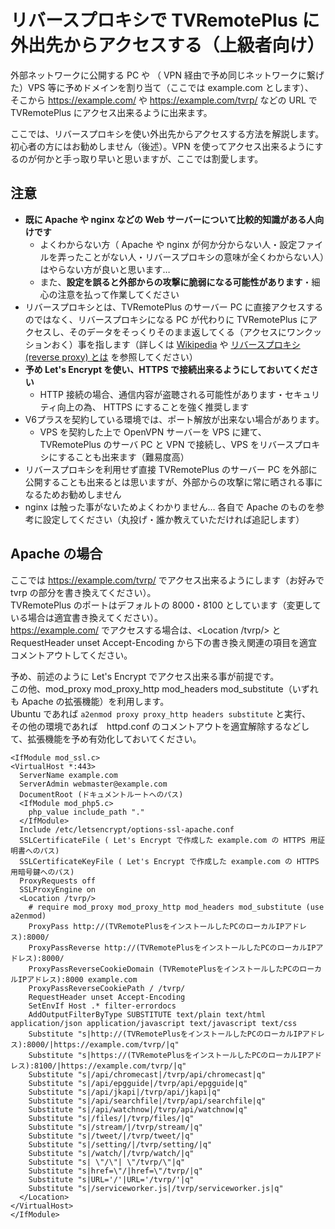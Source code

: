 # リバースプロキシで TVRemotePlus に外出先からアクセスする（上級者向け）

外部ネットワークに公開する PC や （ VPN 経由で予め同じネットワークに繋げた）VPS 等に予めドメインを割り当て（ここでは example.com とします）、  
そこから https://example.com/ や https://example.com/tvrp/ などの URL で TVRemotePlus にアクセス出来るように出来ます。  

ここでは、リバースプロキシを使い外出先からアクセスする方法を解説します。  
初心者の方にはお勧めしません（後述）。VPN を使ってアクセス出来るようにするのが何かと手っ取り早いと思いますが、ここでは割愛します。

## 注意

 - **既に Apache や nginx などの Web サーバーについて比較的知識がある人向けです**
   - よくわからない方（ Apache や nginx が何か分からない人・設定ファイルを弄ったことがない人・リバースプロキシの意味が全くわからない人）はやらない方が良いと思います…  
   - また、**設定を誤ると外部からの攻撃に脆弱になる可能性があります**・細心の注意を払って作業してください
 - リバースプロキシとは、TVRemotePlus のサーバー PC に直接アクセスするのではなく、リバースプロキシになる PC が代わりに TVRemotePlus にアクセスし、そのデータをそっくりそのまま返してくる（アクセスにワンクッションおく）事を指します（詳しくは [Wikipedia](https://ja.wikipedia.org/wiki/%E3%83%AA%E3%83%90%E3%83%BC%E3%82%B9%E3%83%97%E3%83%AD%E3%82%AD%E3%82%B7) や [リバースプロキシ (reverse proxy) とは](https://wa3.i-3-i.info/word1755.html) を参照してください）
 - **予め Let's Encrypt を使い、HTTPS で接続出来るようにしておいてください**
   - HTTP 接続の場合、通信内容が盗聴される可能性があります・セキュリティ向上の為、 HTTPS にすることを強く推奨します
 - V6プラスを契約している環境では、ポート解放が出来ない場合があります。
   - VPS を契約した上で OpenVPN サーバーを VPS に建て、TVRemotePlus のサーバ PC と VPN で接続し、VPS をリバースプロキシにすることも出来ます（難易度高）
 - リバースプロキシを利用せず直接 TVRemotePlus のサーバー PC を外部に公開することも出来るとは思いますが、外部からの攻撃に常に晒される事になるためお勧めしません
 - nginx は触った事がないためよくわかりません… 各自で Apache のものを参考に設定してください（丸投げ・誰か教えていただければ追記します）

## Apache の場合
ここでは https://example.com/tvrp/ でアクセス出来るようにします（お好みで tvrp の部分を書き換えてください）。  
TVRemotePlus のポートはデフォルトの 8000・8100 としています（変更している場合は適宜書き換えてください）。  
https://example.com/ でアクセスする場合は、<Location /tvrp/></Location> と RequestHeader unset Accept-Encoding から下の書き換え関連の項目を適宜コメントアウトしてください。

予め、前述のように Let's Encrypt でアクセス出来る事が前提です。  
この他、mod_proxy mod_proxy_http mod_headers mod_substitute（いずれも Apache の拡張機能）を利用します。  
Ubuntu であれば `a2enmod proxy proxy_http headers substitute` と実行、  
その他の環境であれば　httpd.conf のコメントアウトを適宜解除するなどして、拡張機能を予め有効化しておいてください。

    <IfModule mod_ssl.c>
    <VirtualHost *:443>
      ServerName example.com
      ServerAdmin webmaster@example.com
      DocumentRoot (ドキュメントルートへのパス)
      <IfModule mod_php5.c>
        php_value include_path "."
      </IfModule>
      Include /etc/letsencrypt/options-ssl-apache.conf
      SSLCertificateFile ( Let's Encrypt で作成した example.com の HTTPS 用証明書へのパス)
      SSLCertificateKeyFile ( Let's Encrypt で作成した example.com の HTTPS 用暗号鍵へのパス)
      ProxyRequests off
      SSLProxyEngine on
      <Location /tvrp/>
        # require mod_proxy mod_proxy_http mod_headers mod_substitute (use a2enmod)
        ProxyPass http://(TVRemotePlusをインストールしたPCのローカルIPアドレス):8000/
        ProxyPassReverse http://(TVRemotePlusをインストールしたPCのローカルIPアドレス):8000/
        ProxyPassReverseCookieDomain (TVRemotePlusをインストールしたPCのローカルIPアドレス):8000 example.com
        ProxyPassReverseCookiePath / /tvrp/
        RequestHeader unset Accept-Encoding
        SetEnvIf Host .* filter-errordocs
        AddOutputFilterByType SUBSTITUTE text/plain text/html application/json application/javascript text/javascript text/css
        Substitute "s|http://(TVRemotePlusをインストールしたPCのローカルIPアドレス):8000/|https://example.com/tvrp/|q"
        Substitute "s|https://(TVRemotePlusをインストールしたPCのローカルIPアドレス):8100/|https://example.com/tvrp/|q"
        Substitute "s|/api/chromecast|/tvrp/api/chromecast|q"
        Substitute "s|/api/epgguide|/tvrp/api/epgguide|q"
        Substitute "s|/api/jkapi|/tvrp/api/jkapi|q"
        Substitute "s|/api/searchfile|/tvrp/api/searchfile|q"
        Substitute "s|/api/watchnow|/tvrp/api/watchnow|q"
        Substitute "s|/files/|/tvrp/files/|q"
        Substitute "s|/stream/|/tvrp/stream/|q"
        Substitute "s|/tweet/|/tvrp/tweet/|q"
        Substitute "s|/setting/|/tvrp/setting/|q"
        Substitute "s|/watch/|/tvrp/watch/|q"
        Substitute "s| \"/\"| \"/tvrp/\"|q"
        Substitute "s|href=\"/|href=\"/tvrp/|q"
        Substitute "s|URL='/'|URL='/tvrp/'|q"
        Substitute "s|/serviceworker.js|/tvrp/serviceworker.js|q"
      </Location>
    </VirtualHost>
    </IfModule>
